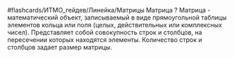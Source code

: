#flashcards/ИТМО_гейдев/Линейка/Матрицы
Матрица
?
Матрица - математический объект, записываемый в виде прямоугольной таблицы элементов кольца или поля (целых, действительных или комплексных чисел). Представляет собой совокупность строк и столбцов, на пересечении которых находятся элементы. Количество строк и столбцов задает размер матрицы.
